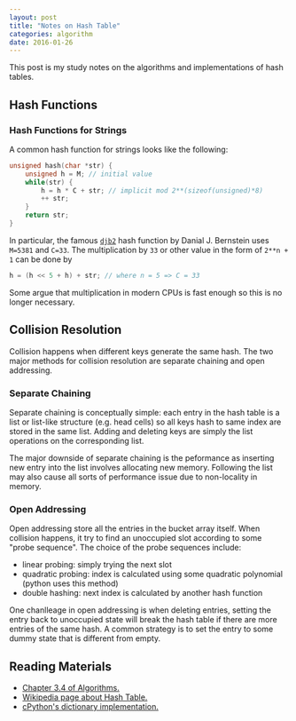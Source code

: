 ```yaml
---
layout: post
title: "Notes on Hash Table"
categories: algorithm
date: 2016-01-26
---
```

This post is my study notes on the algorithms and implementations of hash tables.

## Hash Functions
### Hash Functions for Strings
A common hash function for strings looks like the following:

```c
unsigned hash(char *str) {
    unsigned h = M; // initial value
    while(str) {
        h = h * C + str; // implicit mod 2**(sizeof(unsigned)*8)
        ++ str;
    }
    return str;
}
```
In particular, the famous [`djb2`][djb2] hash function by Danial J. Bernstein uses `M=5381` and `C=33`. The multiplication by `33` or other value in the form of `2**n + 1` can be done by

```c
h = (h << 5 + h) + str; // where n = 5 => C = 33
```
Some argue that multiplication in modern CPUs is fast enough so this is no longer necessary.

## Collision Resolution
Collision happens when different keys generate the same hash. The two major methods for collision resolution are separate chaining and open addressing.

### Separate Chaining
Separate chaining is conceptually simple: each entry in the hash table is a list or list-like structure (e.g. head cells) so all keys hash to same index are stored in the same list. Adding and deleting keys are simply the list operations on the corresponding list.

The major downside of separate chaining is the peformance as inserting new entry into the list involves allocating new memory. Following the list may also cause all sorts of performance issue due to non-locality in memory.

### Open Addressing
Open addressing store all the entries in the bucket array itself. When collision happens, it try to find an unoccupied slot according to some "probe sequence". The choice of the probe sequences include:

* linear probing: simply trying the next slot
* quadratic probing: index is calculated using some quadratic polynomial (python uses this method)
* double hashing: next index is calculated by another hash function

One chanlleage in open addressing is when deleting entries, setting the entry back to unoccupied state will break the hash table if there are more entries of the same hash. A common strategy is to set the entry to some dummy state that is different from empty.

## Reading Materials

* [Chapter 3.4 of Algorithms.][algorithms-hash]
* [Wikipedia page about Hash Table.][wiki-hash]
* [cPython's dictionary implementation.][python-dict]

[djb2]: http://www.cse.yorku.ca/~oz/hash.html
[algorithms-hash]: http://algs4.cs.princeton.edu/34hash/
[wiki-hash]: https://en.wikipedia.org/wiki/Hash_table
[python-dict]: http://www.laurentluce.com/posts/python-dictionary-implementation/
